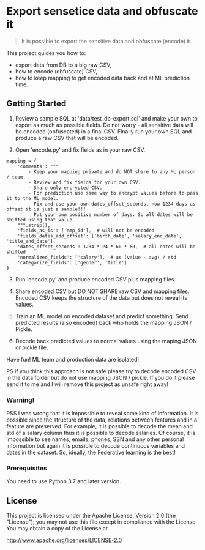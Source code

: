 # Export sensetice data and obfuscate it

> It is possible to export the sensitive data and obfuscate (encode) it.

This project guides you how to:
- export data from DB to a big raw CSV,
- how to encode (obfuscate) CSV,
- how to keep mapping to get encoded data back and at ML prediction time.   

## Getting Started

1) Review a sample SQL at 'data/test_db-export.sql' and make your own to export as much as possible fields. 
Do not worry - all sensitive data will be encoded (obfuscated) in a final CSV. Finally run your own SQL and 
produce a raw CSV that will be encoded. 

2) Open 'encode.py' and fix fields as in your raw CSV.  

```
mapping = {
    'comments': """
        - Keep your mapping private and do NOT share to any ML person / team. 
        - Review and fix fields for your own CSV.
        - Share only encrypted CSV.
        - For prediction use same way to encrypt values before to pass it to the ML model.
        - Fix and use your own dates_offset_seconds, now 1234 days as offset it is just a sample!!! 
          Put your own positive number of days. So all dates will be shifted using that value.   
    """.strip(),
    'fields_as_is': ['emp_id'],  # will not be encoded
    'fields_dates_add_offset': ['birth_date', 'salary_end_date', 'title_end_date'],
    'dates_offset_seconds': 1234 * 24 * 60 * 60,  # all dates will be shifted
    'normalized_fields': ['salary'],  # as (value - avg) / std
    'categorize_fields': ['gender', 'title']
}
```    

3) Run 'encode.py' and produce encoded CSV plus mapping files. 

4) Share encoded CSV but DO NOT SHARE raw CSV and mapping files. Encoded CSV keeps the structure of the data 
but does not reveal its values.      

5) Train an ML model on encoded dataset and predict something. Send predicted results (also encoded) back who holds the mapping JSON / Pickle.

6) Decode back predicted values to normal values using the maping JSON or pickle file.

Have fun! ML team and production data are isolated!

PS if you think this approach is not safe please try to decode encoded CSV in the data folder but do not use mapping JSON / pickle. If you do it please send it to me and I will remove this project as unsafe right away! 

### Warning!
PSS I was wrong that it is impossible to reveal some kind of information. It is possible since the structure of the data, relations between features and in a feature are preserved. For example, it is possible to decode the mean and std of a salary column thus it is possible to decode salaries. Of course, it is impossible to see names, emails, phones, SSN and any other personal information but again it is possible to decode continuous variables and dates in the dataset. So, ideally, the Federative learning is the best!

### Prerequisites

You need to use Python 3.7 and later version. 

## License

This project is licensed under the Apache License, Version 2.0 (the "License"); 
you may not use this file except in compliance with the License. You may obtain a copy of the License at

http://www.apache.org/licenses/LICENSE-2.0

